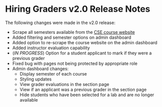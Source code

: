 # Hiring Graders v2.0 Release Notes

The following changes were made in the v2.0 release:

- Scrape all semesters available from the [CSE course website](https://web.cse.ohio-state.edu/oportal/schedule_display)
- Added filtering and semester options on admin dashboard
- Added option to re-scrape the course website on the admin dashboard
- Added instructor evaluation capability
- (*IN PROGRESS*) Option for a student applicant to mark if they were a previous grader
- Fixed bug with pages not being protected by appropriate role
- Admin dashboard changes:
  - Display semester of each course
  - Styling updates
  - View grader evaluations in the section page
  - View if an applicant was a previous grader in the section page
  - Hide students who have been selected for a lab and are no longer available

